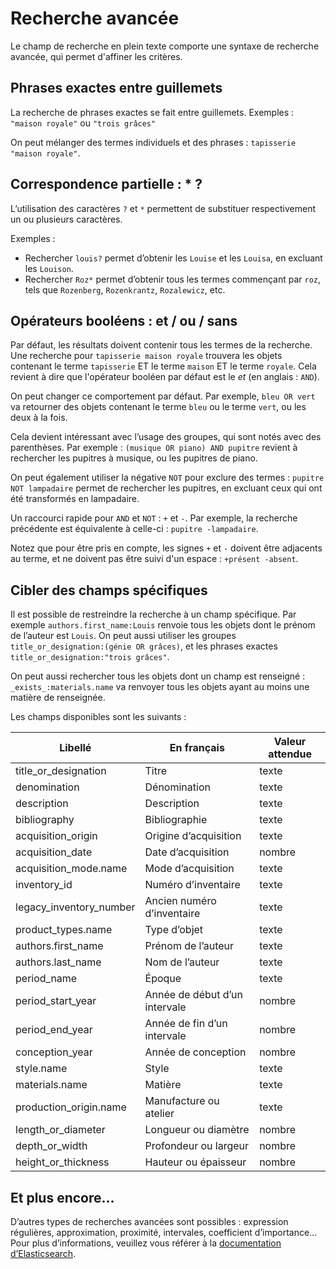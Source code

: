 # Recherche avancée

Le champ de recherche en plein texte comporte une syntaxe de recherche avancée, qui permet d'affiner les critères.

## Phrases exactes entre guillemets

La recherche de phrases exactes se fait entre guillemets. Exemples : `"maison royale"` ou `"trois grâces"`

On peut mélanger des termes individuels et des phrases : `tapisserie "maison royale"`.

## Correspondence partielle : \* ?

L’utilisation des caractères `?` et `*` permettent de substituer respectivement un ou plusieurs caractères.

Exemples :

- Rechercher `louis?` permet d’obtenir les `Louise` et les `Louisa`, en excluant les `Louison`.
- Rechercher `Roz*` permet d’obtenir tous les termes commençant par `roz`, tels que `Rozenberg`, `Rozenkrantz`, `Rozalewicz`, etc.

## Opérateurs booléens : et / ou / sans

Par défaut, les résultats doivent contenir tous les termes de la recherche. Une recherche pour `tapisserie maison royale` trouvera les objets contenant le terme `tapisserie` ET le terme `maison` ET le terme `royale`. Cela revient à dire que l'opérateur booléen par défaut est le _et_ (en anglais : `AND`).

On peut changer ce comportement par défaut. Par exemple, `bleu OR vert` va retourner des objets contenant le terme `bleu` ou le terme `vert`, ou les deux à la fois.

Cela devient intéressant avec l’usage des groupes, qui sont notés avec des parenthèses.
Par exemple : `(musique OR piano) AND pupitre` revient à rechercher les pupitres à musique, ou les pupitres de piano.

On peut également utiliser la négative `NOT` pour exclure des termes : `pupitre NOT lampadaire` permet de rechercher les pupitres, en excluant ceux qui ont été transformés en lampadaire.

Un raccourci rapide pour `AND` et `NOT` : `+` et `-`. Par exemple, la recherche précédente est équivalente à celle-ci : `pupitre -lampadaire`.

Notez que pour être pris en compte, les signes `+` et `-` doivent être adjacents au terme, et ne doivent pas être suivi d'un espace : `+présent -absent`.

## Cibler des champs spécifiques

Il est possible de restreindre la recherche à un champ spécifique. Par exemple `authors.first_name:Louis` renvoie tous les objets dont le prénom de l’auteur est `Louis`. On peut aussi utiliser les groupes `title_or_designation:(génie OR grâces)`, et les phrases exactes `title_or_designation:"trois grâces"`.

On peut aussi rechercher tous les objets dont un champ est renseigné : `_exists_:materials.name` va renvoyer tous les objets ayant au moins une matière de renseignée.

Les champs disponibles sont les suivants :

| Libellé                 | En français                   | Valeur attendue |
| ----------------------- | ----------------------------- | --------------- |
| title_or_designation    | Titre                         | texte           |
| denomination            | Dénomination                  | texte           |
| description             | Description                   | texte           |
| bibliography            | Bibliographie                 | texte           |
| acquisition_origin      | Origine d’acquisition         | texte           |
| acquisition_date        | Date d’acquisition            | nombre          |
| acquisition_mode.name   | Mode d’acquisition            | texte           |
| inventory_id            | Numéro d’inventaire           | texte           |
| legacy_inventory_number | Ancien numéro d’inventaire    | texte           |
| product_types.name      | Type d’objet                  | texte           |
| authors.first_name      | Prénom de l’auteur            | texte           |
| authors.last_name       | Nom de l’auteur               | texte           |
| period_name             | Époque                        | texte           |
| period_start_year       | Année de début d’un intervale | nombre          |
| period_end_year         | Année de fin d’un intervale   | nombre          |
| conception_year         | Année de conception           | nombre          |
| style.name              | Style                         | texte           |
| materials.name          | Matière                       | texte           |
| production_origin.name  | Manufacture ou atelier        | texte           |
| length_or_diameter      | Longueur ou diamètre          | nombre          |
| depth_or_width          | Profondeur ou largeur         | nombre          |
| height_or_thickness     | Hauteur ou épaisseur          | nombre          |

## Et plus encore…

D’autres types de recherches avancées sont possibles : expression régulières, approximation, proximité, intervales, coefficient d’importance…
Pour plus d’informations, veuillez vous référer à la [documentation d’Elasticsearch](https://www.elastic.co/guide/en/elasticsearch/reference/current/query-dsl-query-string-query.html).
